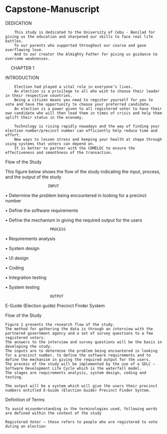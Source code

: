 # Capstone-Manuscript


DEDICATION
		
		This study is dedicated to the University of Cebu - Banilad for giving us the education and sharpened our skills to face real life battles.
		To our parents who supported throughout our course and gave overflowing love.
		And to our creator the Almighty Father for giving us guidance to overcome weaknesses. 
 
CHAPTER 1

INTRODUCTION
		
		Election had played a vital role in everyone’s lives. 
		An election is a privilege to all who wish to choose their leader in their respective countries. 
		Being a citizen means you need to register yourself for you to vote and have the opportunity to choose your preferred candidate. 
		An election is a power given to all registered voter to have their own candidate who will then lead them in times of crisis and help them uplift their status in the economy.
		
		Technology is rising rapidly nowadays and the way of finding your election number/precinct number can efficiently help reduce time and effort. 
		New ways to lessen stress and keeping your health at shape through using systems that voters can depend on. 
		It is better to partner with the COMELEC to ensure the effectiveness and smoothness of the transaction.



Flow of the Study

This figure below shows the flow of the study indicating the input, process, and the output of the study

                       INPUT                     
		       
•	Determine the problem being encountered in looking for a precinct number

•	Define the software requirements 

•	Define the mechanism in giving the required output for the users

                        PROCESS
•	Requirements analysis

•	System design

•	UI design

•	Coding

•	Integration  testing

•	System testing

                        OUTPUT
E-Guide (Election guide) Precinct Finder System





Flow of the Study

	Figure 1 presents the research flow of the study. 
	The method for gathering the data is through an interview with the partnered government agency and a set of survey questions to a few registered voters.
	The answers to the interview and survey questions will be the basis in developing the study.
	The inputs are to determine the problem being encountered in looking for a precinct number, to define the software requirements and to define the mechanism in giving the required output for the users.
	The process of the study will be implemented by the use of a SDLC –Software Development Life Cycle which is the waterfall model. 
	The stages are requirements analysis, system design, coding and testing.
	
	The output will be a system which will give the users their precinct numbers entitled E-Guide (Election Guide) Precinct Finder System.



Definition of Terms

	To avoid misunderstanding in the terminologies used, following words are defined within the context of the study
	
	Registered Voter – these refers to people who are registered to vote during an election
 

